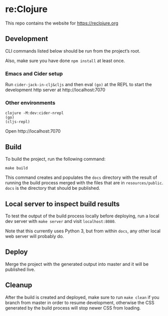 # re:Clojure

This repo contains the website for https://reclojure.org

## Development

CLI commands listed below should be run from the project’s root.

Also, make sure you have done `npm install` at least once.

### Emacs and Cider setup

Run `cider-jack-in-clj&cljs` and then eval `(go)` at the REPL to start
the development http server at http://localhost:7070

### Other environments

    clojure -M:dev:cider-nrepl
    (go)
    (cljs-repl)

Open http://localhost:7070

## Build

To build the project, run the following command:

```
make build
```

This command creates and populates the `docs` directory with the
result of running the build process merged with the files that are in
`resources/public`. `docs` is the directory that should be published.

## Local server to inspect build results

To test the output of the build process locally before deploying, run
a local dev server with `make server` and visit `localhost:8080`.

Note that this currently uses Python 3, but from within `docs`, any
other local web server will probably do.

## Deploy

Merge the project with the generated output into master and it will be
published live.

## Cleanup

After the build is created and deployed, make sure to run `make clean`
if you branch from master in order to resume development, otherwise
the CSS generated by the build process will stop newer CSS from
loading.

